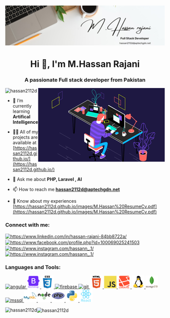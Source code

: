 ![logo](https://github.com/hassan2112d/hassan2112d/blob/main/banner_img.jpg)
<h1 align="center">Hi 👋, I'm M.Hassan Rajani</h1>
<h3 align="center">A passionate Full stack developer from Pakistan</h3>
<img alt="coding" align="right" width="400" src="coding_gif.gif">

<p align="left"> <img src="https://komarev.com/ghpvc/?username=hassan2112d&label=Profile%20views&color=0e75b6&style=flat" alt="hassan2112d" /> </p>



- 🌱 I’m currently learning **Artifical Intelligence**

- 👨‍💻 All of my projects are available at [https://hassan2112d.github.io/](https://hassan2112d.github.io/)

- 💬 Ask me about **PHP, Laravel , AI**

- 📫 How to reach me **hassan2112d@aptechgdn.net**

- 📄 Know about my experiences [https://hassan2112d.github.io/images/M.Hassan%20ResumeCv.pdf](https://hassan2112d.github.io/images/M.Hassan%20ResumeCv.pdf)

<h3 align="left">Connect with me:</h3>
<p align="left">
<a href="https://linkedin.com/in/https://www.linkedin.com/in/hassan-rajani-84bb8722a/" target="blank"><img align="center" src="https://raw.githubusercontent.com/rahuldkjain/github-profile-readme-generator/master/src/images/icons/Social/linked-in-alt.svg" alt="https://www.linkedin.com/in/hassan-rajani-84bb8722a/" height="30" width="40" /></a>
<a href="https://fb.com/https://www.facebook.com/profile.php?id=100069025241503" target="blank"><img align="center" src="https://raw.githubusercontent.com/rahuldkjain/github-profile-readme-generator/master/src/images/icons/Social/facebook.svg" alt="https://www.facebook.com/profile.php?id=100069025241503" height="30" width="40" /></a>
<a href="https://instagram.com/https://www.instagram.com/hassann_.1/" target="blank"><img align="center" src="https://raw.githubusercontent.com/rahuldkjain/github-profile-readme-generator/master/src/images/icons/Social/instagram.svg" alt="https://www.instagram.com/hassann_.1/" height="30" width="40" /></a>
<a href="https://www.leetcode.com/https://www.instagram.com/hassann_.1/" target="blank"><img align="center" src="https://raw.githubusercontent.com/rahuldkjain/github-profile-readme-generator/master/src/images/icons/Social/leet-code.svg" alt="https://www.instagram.com/hassann_.1/" height="30" width="40" /></a>
</p>

<h3 align="left">Languages and Tools:</h3>
<p align="left"> <a href="https://angular.io" target="_blank" rel="noreferrer"> <img src="https://angular.io/assets/images/logos/angular/angular.svg" alt="angular" width="40" height="40"/> </a> <a href="https://getbootstrap.com" target="_blank" rel="noreferrer"> <img src="https://raw.githubusercontent.com/devicons/devicon/master/icons/bootstrap/bootstrap-plain-wordmark.svg" alt="bootstrap" width="40" height="40"/> </a> <a href="https://www.w3schools.com/css/" target="_blank" rel="noreferrer"> <img src="https://raw.githubusercontent.com/devicons/devicon/master/icons/css3/css3-original-wordmark.svg" alt="css3" width="40" height="40"/> </a> <a href="https://firebase.google.com/" target="_blank" rel="noreferrer"> <img src="https://www.vectorlogo.zone/logos/firebase/firebase-icon.svg" alt="firebase" width="40" height="40"/> </a> <a href="https://git-scm.com/" target="_blank" rel="noreferrer"> <img src="https://www.vectorlogo.zone/logos/git-scm/git-scm-icon.svg" alt="git" width="40" height="40"/> </a> <a href="https://www.w3.org/html/" target="_blank" rel="noreferrer"> <img src="https://raw.githubusercontent.com/devicons/devicon/master/icons/html5/html5-original-wordmark.svg" alt="html5" width="40" height="40"/> </a> <a href="https://developer.mozilla.org/en-US/docs/Web/JavaScript" target="_blank" rel="noreferrer"> <img src="https://raw.githubusercontent.com/devicons/devicon/master/icons/javascript/javascript-original.svg" alt="javascript" width="40" height="40"/> </a> <a href="https://laravel.com/" target="_blank" rel="noreferrer"> <img src="https://raw.githubusercontent.com/devicons/devicon/master/icons/laravel/laravel-plain-wordmark.svg" alt="laravel" width="40" height="40"/> </a> <a href="https://www.linux.org/" target="_blank" rel="noreferrer"> <img src="https://raw.githubusercontent.com/devicons/devicon/master/icons/linux/linux-original.svg" alt="linux" width="40" height="40"/> </a> <a href="https://www.mongodb.com/" target="_blank" rel="noreferrer"> <img src="https://raw.githubusercontent.com/devicons/devicon/master/icons/mongodb/mongodb-original-wordmark.svg" alt="mongodb" width="40" height="40"/> </a> <a href="https://www.microsoft.com/en-us/sql-server" target="_blank" rel="noreferrer"> <img src="https://www.svgrepo.com/show/303229/microsoft-sql-server-logo.svg" alt="mssql" width="40" height="40"/> </a> <a href="https://www.mysql.com/" target="_blank" rel="noreferrer"> <img src="https://raw.githubusercontent.com/devicons/devicon/master/icons/mysql/mysql-original-wordmark.svg" alt="mysql" width="40" height="40"/> </a> <a href="https://nodejs.org" target="_blank" rel="noreferrer"> <img src="https://raw.githubusercontent.com/devicons/devicon/master/icons/nodejs/nodejs-original-wordmark.svg" alt="nodejs" width="40" height="40"/> </a> <a href="https://www.php.net" target="_blank" rel="noreferrer"> <img src="https://raw.githubusercontent.com/devicons/devicon/master/icons/php/php-original.svg" alt="php" width="40" height="40"/> </a> <a href="https://www.python.org" target="_blank" rel="noreferrer"> <img src="https://raw.githubusercontent.com/devicons/devicon/master/icons/python/python-original.svg" alt="python" width="40" height="40"/> </a> <a href="https://reactjs.org/" target="_blank" rel="noreferrer"> <img src="https://raw.githubusercontent.com/devicons/devicon/master/icons/react/react-original-wordmark.svg" alt="react" width="40" height="40"/> </a> </p>




<p><img align="left" src="https://github-readme-stats.vercel.app/api/top-langs?username=hassan2112d&show_icons=true&locale=en&layout=compact" alt="hassan2112d" /></p>

<p><img align="center" src="https://github-readme-streak-stats.herokuapp.com/?user=hassan2112d&" alt="hassan2112d" /></p>
